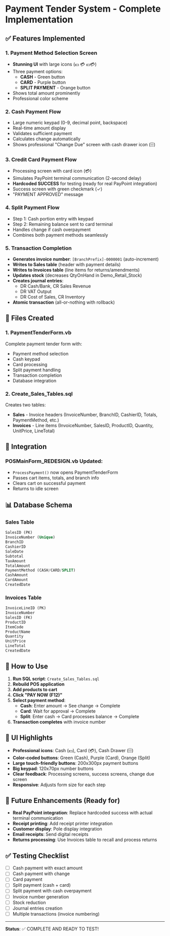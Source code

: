 # Payment Tender System - Complete Implementation

## ✅ Features Implemented

### 1. **Payment Method Selection Screen**
- **Stunning UI** with large icons (💵 💳 💵💳)
- Three payment options:
  - **CASH** - Green button
  - **CARD** - Purple button  
  - **SPLIT PAYMENT** - Orange button
- Shows total amount prominently
- Professional color scheme

### 2. **Cash Payment Flow**
- Large numeric keypad (0-9, decimal point, backspace)
- Real-time amount display
- Validates sufficient payment
- Calculates change automatically
- Shows professional "Change Due" screen with cash drawer icon (🗄️)

### 3. **Credit Card Payment Flow**
- Processing screen with card icon (💳)
- Simulates PayPoint terminal communication (2-second delay)
- **Hardcoded SUCCESS** for testing (ready for real PayPoint integration)
- Success screen with green checkmark (✓)
- "PAYMENT APPROVED" message

### 4. **Split Payment Flow**
- Step 1: Cash portion entry with keypad
- Step 2: Remaining balance sent to card terminal
- Handles change if cash overpayment
- Combines both payment methods seamlessly

### 5. **Transaction Completion**
- **Generates invoice number**: `[BranchPrefix]-0000001` (auto-increment)
- **Writes to Sales table** (header with payment details)
- **Writes to Invoices table** (line items for returns/amendments)
- **Updates stock** (decreases QtyOnHand in Demo_Retail_Stock)
- **Creates journal entries**:
  - DR Cash/Bank, CR Sales Revenue
  - DR VAT Output
  - DR Cost of Sales, CR Inventory
- **Atomic transaction** (all-or-nothing with rollback)

## 📁 Files Created

### 1. **PaymentTenderForm.vb**
Complete payment tender form with:
- Payment method selection
- Cash keypad
- Card processing
- Split payment handling
- Transaction completion
- Database integration

### 2. **Create_Sales_Tables.sql**
Creates two tables:
- **Sales** - Invoice headers (InvoiceNumber, BranchID, CashierID, Totals, PaymentMethod, etc.)
- **Invoices** - Line items (InvoiceNumber, SalesID, ProductID, Quantity, UnitPrice, LineTotal)

## 🔧 Integration

### POSMainForm_REDESIGN.vb Updated:
- `ProcessPayment()` now opens PaymentTenderForm
- Passes cart items, totals, and branch info
- Clears cart on successful payment
- Returns to idle screen

## 📊 Database Schema

### Sales Table
```sql
SalesID (PK)
InvoiceNumber (Unique)
BranchID
CashierID
SaleDate
Subtotal
TaxAmount
TotalAmount
PaymentMethod (CASH/CARD/SPLIT)
CashAmount
CardAmount
CreatedDate
```

### Invoices Table
```sql
InvoiceLineID (PK)
InvoiceNumber
SalesID (FK)
ProductID
ItemCode
ProductName
Quantity
UnitPrice
LineTotal
CreatedDate
```

## 🚀 How to Use

1. **Run SQL script**: `Create_Sales_Tables.sql`
2. **Rebuild POS application**
3. **Add products to cart**
4. **Click "PAY NOW (F12)"**
5. **Select payment method**:
   - **Cash**: Enter amount → See change → Complete
   - **Card**: Wait for approval → Complete
   - **Split**: Enter cash → Card processes balance → Complete
6. **Transaction completes** with invoice number

## 🎨 UI Highlights

- **Professional icons**: Cash (💵), Card (💳), Cash Drawer (🗄️)
- **Color-coded buttons**: Green (Cash), Purple (Card), Orange (Split)
- **Large touch-friendly buttons**: 200x300px payment buttons
- **Big keypad**: 120x70px number buttons
- **Clear feedback**: Processing screens, success screens, change due screen
- **Responsive**: Adjusts form size for each step

## 🔮 Future Enhancements (Ready for)

- **Real PayPoint integration**: Replace hardcoded success with actual terminal communication
- **Receipt printing**: Add receipt printer integration
- **Customer display**: Pole display integration
- **Email receipts**: Send digital receipts
- **Returns processing**: Use Invoices table to recall and process returns

## ✅ Testing Checklist

- [ ] Cash payment with exact amount
- [ ] Cash payment with change
- [ ] Card payment
- [ ] Split payment (cash + card)
- [ ] Split payment with cash overpayment
- [ ] Invoice number generation
- [ ] Stock reduction
- [ ] Journal entries creation
- [ ] Multiple transactions (invoice numbering)

---

**Status**: ✅ COMPLETE AND READY TO TEST!
